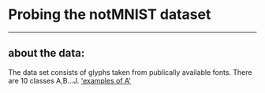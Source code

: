 # Probing the notMNIST dataset
---
## about the data:
The data set consists of glyphs taken from publically available fonts. There are 10 classes A,B...J. 
['examples of A'](http://yaroslavvb.com/upload/notMNIST/nmn.png)

